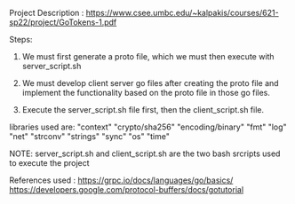 Project Description : https://www.csee.umbc.edu/~kalpakis/courses/621-sp22/project/GoTokens-1.pdf

Steps:
1) We must first generate a proto file, which we must then execute with server_script.sh

2) We must develop client server go files after creating the proto file and implement the functionality based on the proto file in those go files.

3) Execute the server_script.sh file first, then the client_script.sh file.


libraries used are:
"context"
"crypto/sha256"
"encoding/binary"
"fmt"
"log"
"net"
"strconv"
"strings"
"sync"
"os"
"time"


NOTE: server_script.sh and client_script.sh are the two bash srcripts used to execute the project




References used :
https://grpc.io/docs/languages/go/basics/
https://developers.google.com/protocol-buffers/docs/gotutorial

